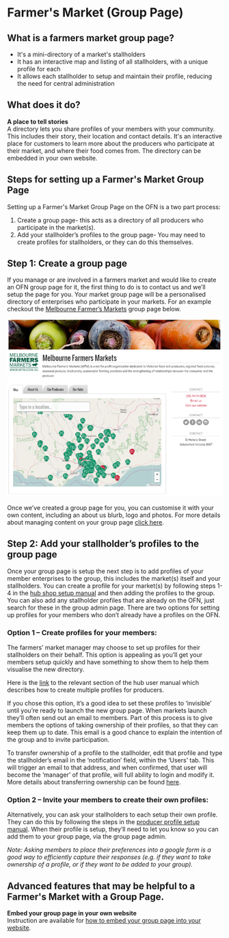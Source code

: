 # Farmer's Market \(Group Page\)

## What is a farmers market group page?

* It's a mini-directory of a market's stallholders
* It has an interactive map and listing of all stallholders, with a unique profile for each
* It allows each stallholder to setup and maintain their profile, reducing the need for central administration

## What does it do?

 **A place to tell stories**    
A directory lets you share profiles of your members with your community. This includes their story, their location and contact details. It's an interactive place for customers to learn more about the producers who participate at their market, and where their food comes from. The directory can be embedded in your own website.

## Steps for setting up a Farmer's Market Group Page

Setting up a Farmer's Market Group Page on the OFN is a two part process:  
1. Create a group page- this acts as a directory of all producers who participate in the market\(s\).  
2. Add your stallholder’s profiles to the group page- You may need to create profiles for stallholders, or they can do this themselves.

## Step 1:  Create a group page

If you manage or are involved in a farmers market and would like to create an OFN group page for it, the first thing to do is to contact us and we’ll setup the page for you. Your market group page will be a personalised directory of enterprises who participate in your markets. For an example checkout the [Melbourne Farmer’s Markets](https://openfoodnetwork.org.au/groups/melbourne-farmers-markets#/map) group page below.

![](../.gitbook/assets/mfm-directory.png)

Once we’ve created a group page for you, you can customise it with your own content, including an about us blurb, logo and photos. For more details about managing content on your group page [click here](../advanced-features/groups/group-page.md).

## Step 2: Add your stallholder’s profiles to the group page

Once your group page is setup the next step is to add profiles of your member enterprises to the group, this includes the market\(s\) itself and your stallholders. You can create a profile for your market\(s\) by following steps 1-4 in the [hub shop setup manual](hub-shop.md) and then adding the profiles to the group. You can also add any stallholder profiles that are already on the OFN, just search for these in the group admin page. There are two options for setting up profiles for your members who don’t already have a profiles on the OFN.

### Option 1 – Create profiles for your members:

The farmers’ market manager may choose to set up profiles for their stallholders on their behalf. This option is appealing as you’ll get your members setup quickly and have something to show them to help them visualise the new directory.

Here is the [link](../basic-features/create-or-connect-with-your-supplying-producers.md) to the relevant section of the hub user manual which describes how to create multiple profiles for producers.

If you chose this option, it’s a good idea to set these profiles to ‘invisible’ until you’re ready to launch the new group page. When markets launch they’ll often send out an email to members. Part of this process is to give members the options of taking ownership of their profiles, so that they can keep them up to date. This email is a good chance to explain the intention of the group and to invite participation.

To transfer ownership of a profile to the stallholder, edit that profile and type the stallholder’s email in the ‘notification’ field, within the ‘Users’ tab. This will trigger an email to that address, and when confirmed, that user will become the ‘manager’ of that profile, will full ability to login and modify it. More details about transferring ownership can be found [here](../advanced-features/your-profile/transfer-ownership.md).

### Option 2 – Invite your members to create their own profiles:

Alternatively, you can ask your stallholders to each setup their own profile. They can do this by following the steps in the [producer profile setup manual](https://github.com/ofn-user-guide/ofn-user-guide-master/tree/d5a1113e673b0e22198ca207b1db61339799868a/producer-profile.md). When their profile is setup, they’ll need to let you know so you can add them to your group page, via the group page admin.

_Note: Asking members to place their preferences into a google form is a good way to efficiently capture their responses \(e.g. if they want to take ownership of a profile, or if they want to be added to your group\)._

## Advanced features that may be helpful to a Farmer's Market with a Group Page.

**Embed your group page in your own website**  
Instruction are available for [how to embed your group page into your website](../advanced-features/groups/embed-a-group-page.md).

